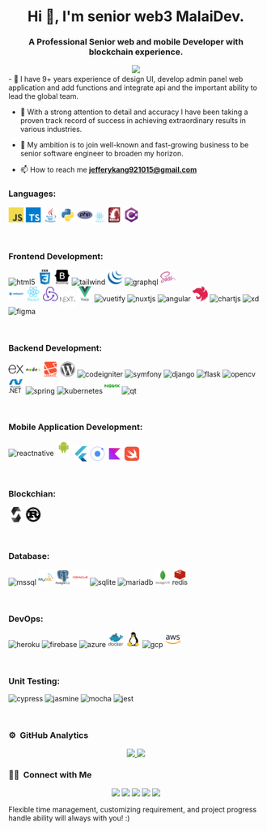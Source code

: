<h1 align="center">Hi 👋, I'm senior web3 MalaiDev.</h1>
<h3 align="center">A Professional Senior web and mobile Developer with blockchain experience.</h3>
<div id="header" align="center">
  <img src="https://media.giphy.com/media/M9gbBd9nbDrOTu1Mqx/giphy.gif" width="100"/>
</div>
<div display-"inline"> 
 <div>
- 👯 I have 9+ years experience of design UI, develop admin panel web application and add functions and integrate api and the important ability to lead the global team.
 
- 🤝 With a strong attention to detail and accuracy I have been taking a proven track record of success in achieving extraordinary results in various industries.

- 💬 My ambition is to join well-known and fast-growing business to be senior software engineer to broaden my horizon.

- 📫 How to reach me **jefferykang921015@gmail.com**
</div>

<h3 align="left">Languages: </h3>
    <img src="https://raw.githubusercontent.com/devicons/devicon/master/icons/javascript/javascript-original.svg" alt="javascript" width="30" height="30"/>
  <img src="https://raw.githubusercontent.com/devicons/devicon/master/icons/typescript/typescript-original.svg" alt="typescript" width="30" height="30"/>
  <img src="https://raw.githubusercontent.com/devicons/devicon/master/icons/java/java-original.svg" alt="java" width="30" height="30"/>
  <img src="https://raw.githubusercontent.com/devicons/devicon/master/icons/python/python-original.svg" alt="python" width="30" height="30"/>
  <img src="https://raw.githubusercontent.com/devicons/devicon/master/icons/php/php-original.svg" alt="php" width="30" height="30"/>
  <img src="https://raw.githubusercontent.com/devicons/devicon/master/icons/react/react-original-wordmark.svg" alt="react" width="20" height="20"/>
  <img src="https://raw.githubusercontent.com/devicons/devicon/master/icons/rails/rails-original-wordmark.svg" alt="rails" width="30" height="30"/>
  <img src="https://raw.githubusercontent.com/devicons/devicon/master/icons/csharp/csharp-original.svg" alt="csharp" width="30" height="30"/>
  </p> <br/>
<h3 align="left">Frontend Development: </h3>
  <p align="left"> 
      <img src="https://cdn.jsdelivr.net/gh/devicons/devicon/icons/html5/html5-original.svg" alt="html5" width="30" height="30"/>
      <img src="https://raw.githubusercontent.com/devicons/devicon/master/icons/css3/css3-original-wordmark.svg" alt="css3" width="30" height="30"/>
      <img src="https://raw.githubusercontent.com/devicons/devicon/master/icons/bootstrap/bootstrap-plain-wordmark.svg" alt="bootstrap" width="30" height="30"/>
      <img src="https://www.vectorlogo.zone/logos/tailwindcss/tailwindcss-icon.svg" alt="tailwind" width="30" height="30"/>
      <img src="https://raw.githubusercontent.com/devicons/devicon/master/icons/jquery/jquery-plain.svg" alt="jquery" width="30" height="30"/>
      <img src="https://www.vectorlogo.zone/logos/graphql/graphql-icon.svg" alt="graphql" width="30" height="30"/>
      <img src="https://raw.githubusercontent.com/devicons/devicon/master/icons/sass/sass-original.svg" alt="sass" width="30" height="30"/>
      <br/>
      <img src="https://raw.githubusercontent.com/devicons/devicon/d00d0969292a6569d45b06d3f350f463a0107b0d/icons/webpack/webpack-original-wordmark.svg" alt="webpack" width="30" height="30"/>
      <img src="https://raw.githubusercontent.com/devicons/devicon/master/icons/react/react-original-wordmark.svg" alt="react" width="30" height="30"/>
      <img src="https://raw.githubusercontent.com/devicons/devicon/master/icons/redux/redux-original.svg" alt="redux" width="30" height="30"/>
      <img align="center" alt="gh-nextjs" height="30" width="30" color="white" src="https://raw.githubusercontent.com/devicons/devicon/master/icons/nextjs/nextjs-original-wordmark.svg">
      <img src="https://raw.githubusercontent.com/devicons/devicon/master/icons/vuejs/vuejs-original-wordmark.svg" alt="vuejs" width="30" height="30"/>
      <img src="https://bestofjs.org/logos/vuetify.svg" alt="vuetify" width="30" height="30"/>
      <img src="https://www.vectorlogo.zone/logos/nuxtjs/nuxtjs-icon.svg" alt="nuxtjs" width="30" height="30"/>
      <img src="https://angular.io/assets/images/logos/angular/angular.svg" alt="angular" width="30" height="30"/>
      <img src="https://raw.githubusercontent.com/devicons/devicon/master/icons/nestjs/nestjs-plain.svg" alt="nestjs" width="30" height="30"/>
      <img src="https://www.chartjs.org/media/logo-title.svg" alt="chartjs" width="30" height="30"/>
      <img src="https://cdn.worldvectorlogo.com/logos/adobe-xd.svg" alt="xd" width="30" height="30"/>
      <img src="https://www.vectorlogo.zone/logos/figma/figma-icon.svg" alt="figma" width="30" height="30"/>
    </p> <br/>
  <h3 align="left">Backend Development: </h3>
    <p align="left"> 
      <img src=https://raw.githubusercontent.com/devicons/devicon/master/icons/express/express-original.svg alt=express width="30" height="30"/>
      <img src="https://raw.githubusercontent.com/devicons/devicon/master/icons/nodejs/nodejs-original-wordmark.svg" alt="nodejs" width="30" height="30"/>
      <img src="https://raw.githubusercontent.com/devicons/devicon/master/icons/laravel/laravel-plain-wordmark.svg" alt="laravel" width="30" height="30"/>
      <img src="https://raw.githubusercontent.com/devicons/devicon/master/icons/wordpress/wordpress-plain.svg" alt="wordpress" title="wordpress" width="30" height="30" />
      <img src="https://cdn.worldvectorlogo.com/logos/codeigniter.svg" alt="codeigniter" width="30" height="30"/>
      <img src="https://symfony.com/logos/symfony_black_03.svg" alt="symfony" width="30" height="30"/>
      <img src="https://cdn.worldvectorlogo.com/logos/django.svg" alt="django" width="30" height="30"/>
      <img src="https://www.vectorlogo.zone/logos/pocoo_flask/pocoo_flask-icon.svg" alt="flask" width="30" height="30"/>
      <img src="https://www.vectorlogo.zone/logos/opencv/opencv-icon.svg" alt="opencv" width="30" height="30"/>
      <img src="https://raw.githubusercontent.com/devicons/devicon/master/icons/dot-net/dot-net-original-wordmark.svg" alt="dotnet" width="30" height="30"/>
      <img src="https://www.vectorlogo.zone/logos/springio/springio-icon.svg" alt="spring" width="30" height="30"/>
      <img src="https://www.vectorlogo.zone/logos/kubernetes/kubernetes-icon.svg" alt="kubernetes" width="30" height="30"/>
      <img src="https://raw.githubusercontent.com/devicons/devicon/master/icons/nginx/nginx-original.svg" alt="nginx" width="30" height="30"/>
      <img src="https://upload.wikimedia.org/wikipedia/commons/0/0b/Qt_logo_2016.svg" alt="qt" width="30" height="30"/> 
    </p> <br/>
<h3 align="left">Mobile Application Development:</h3>
  <p align="left"> 
    <img src="https://reactnative.dev/img/header_logo.svg" alt="reactnative" width="30" height="30"/>
    <img src="https://raw.githubusercontent.com/devicons/devicon/master/icons/android/android-original-wordmark.svg" alt="android" width="30" height="30"/>
    <img align="center" alt="Flutter" height="30" width="30" src="https://raw.githubusercontent.com/devicons/devicon/master/icons/flutter/flutter-original.svg"/>
    <img align="center" alt="Ionic" height="30" width="30" src="https://raw.githubusercontent.com/devicons/devicon/master/icons/ionic/ionic-original.svg"/>
    <img align="center" alt="Kotlin" height="30" width="30" src="https://raw.githubusercontent.com/devicons/devicon/master/icons/kotlin/kotlin-original.svg">
    <img align="center" alt="Swift" height="30" width="30" src="https://raw.githubusercontent.com/devicons/devicon/master/icons/swift/swift-original.svg">
  </p> <br/>
 <h3 align="left">Blockchian:</h3>
  <p align="left"> 
    <img src="https://raw.githubusercontent.com/devicons/devicon/master/icons/solidity/solidity-original.svg" width="30" height="30"/>
    <img src="https://raw.githubusercontent.com/devicons/devicon/master/icons/rust/rust-plain.svg" alt="rust" width="30" height="30"/>
  </p> <br/>
 <h3 align="left">Database: </h3>
   <p align="left">
     <img src="https://www.svgrepo.com/show/303229/microsoft-sql-server-logo.svg" alt="mssql" width="30" height="30"/>  
     <img src="https://raw.githubusercontent.com/devicons/devicon/master/icons/mysql/mysql-original-wordmark.svg" alt="mysql" width="30" height="30"/>
     <img src="https://raw.githubusercontent.com/devicons/devicon/master/icons/postgresql/postgresql-original-wordmark.svg" alt="postgresql" width="30" height="30"/>
     <img src="https://raw.githubusercontent.com/devicons/devicon/master/icons/oracle/oracle-original.svg" alt="oracle" width="30" height="30"/>
     <img src="https://www.vectorlogo.zone/logos/sqlite/sqlite-icon.svg" alt="sqlite" width="30" height="30"/>
     <img src="https://www.vectorlogo.zone/logos/mariadb/mariadb-icon.svg" alt="mariadb" width="30" height="30"/>
     <img src="https://raw.githubusercontent.com/devicons/devicon/master/icons/mongodb/mongodb-original-wordmark.svg" alt="mongodb" width="30" height="30"/>
     <img src="https://raw.githubusercontent.com/devicons/devicon/master/icons/redis/redis-original-wordmark.svg" alt="redis" width="30" height="30"/>
   </p><br/>
  <h3 align="left">DevOps: </h3>
    <p align="left">
      <img src="https://www.vectorlogo.zone/logos/heroku/heroku-icon.svg" alt="heroku" width="30" height="30"/>
      <img src="https://www.vectorlogo.zone/logos/firebase/firebase-icon.svg" alt="firebase" width="30" height="30"/>
      <img src="https://www.vectorlogo.zone/logos/microsoft_azure/microsoft_azure-icon.svg" alt="azure" width="30" height="30"/>
      <img src="https://raw.githubusercontent.com/devicons/devicon/master/icons/docker/docker-original-wordmark.svg" alt="docker" width="30" height="30"/>
      <img src="https://raw.githubusercontent.com/devicons/devicon/master/icons/linux/linux-original.svg" alt="linux" width="30" height="30"/>
      <img src="https://www.vectorlogo.zone/logos/google_cloud/google_cloud-icon.svg" alt="gcp" width="30" height="30"/>
      <img src="https://raw.githubusercontent.com/devicons/devicon/master/icons/amazonwebservices/amazonwebservices-original-wordmark.svg" alt="aws" width="30" height="30"/>
    </p><br/>
  <h3 align="left">Unit Testing: </h3>
    <p align="left">
      <img src="https://raw.githubusercontent.com/simple-icons/simple-icons/6e46ec1fc23b60c8fd0d2f2ff46db82e16dbd75f/icons/cypress.svg" alt="cypress" width="30" height="30"/>
      <img src="https://www.vectorlogo.zone/logos/jasmine/jasmine-icon.svg" alt="jasmine" width="30" height="30"/>
      <img src="https://www.vectorlogo.zone/logos/mochajs/mochajs-icon.svg" alt="mocha" width="30" height="30"/>
      <img src="https://www.vectorlogo.zone/logos/jestjsio/jestjsio-icon.svg" alt="jest" width="30" height="30"/>
    </p> <br/>
    
    

### ⚙️ &nbsp;GitHub Analytics

<p align="center">
  <a href="https://github.com/malidev">
    <img height="180em" src="https://github-readme-stats-eight-theta.vercel.app/api?username=AVS1508&show_icons=true&theme=algolia&include_all_commits=true&count_private=true"/>
    <img height="180em" src="https://github-readme-stats-eight-theta.vercel.app/api/top-langs/?username=AVS1508&layout=compact&langs_count=8&theme=algolia"/>
  </a>
</p>

### 🤝🏻 &nbsp;Connect with Me

<p align="center">
  <a href="https://"><img src="https://img.shields.io/badge/-Jeffery%20Kang-0077B5?style=flat&logo=Linkedin&logoColor=white"/></a>
  <a href="mailto:jefferykang921015@gmail.com"><img src="https://img.shields.io/badge/-jefferykang921015@gmail.com-D14836?style=flat&logo=Gmail&logoColor=white"/></a>
  <a href="https://t.me/WillKeenlyFixBug"><img src="https://img.shields.io/badge/-@WillKeenlyFixBug-E4405F?style=flat&logo=Telegram&logoColor=white"/></a>
  <a href="https://skype.com/Block Chainer"><img src="https://img.shields.io/badge/-@Block Chainer-1877F2?style=flat&logo=Skype&logoColor=white"/></a>
  <a href="https://discord.com/"><img src="https://img.shields.io/badge/-@Malaidev6975-BD081C?style=flat&logo=Discord&logoColor=white"/></a>
</p>


Flexible time management, customizing requirement, and project progress handle ability will always with you! :)

